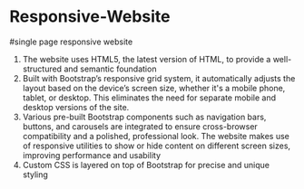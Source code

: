 # Responsive-Website
#single page responsive website
1) The website uses HTML5, the latest version of HTML, to provide a well-structured and semantic foundation
2) Built with Bootstrap’s responsive grid system, it automatically adjusts the layout based on the device’s screen size, whether it's a mobile phone, tablet, or desktop. This eliminates the need for separate mobile and desktop versions of the site.
3) Various pre-built Bootstrap components such as navigation bars, buttons, and carousels are integrated to ensure cross-browser compatibility and a polished, professional look. The website makes use of responsive utilities to show or hide content on different screen sizes, improving performance and usability
4) Custom CSS is layered on top of Bootstrap for precise and unique styling
